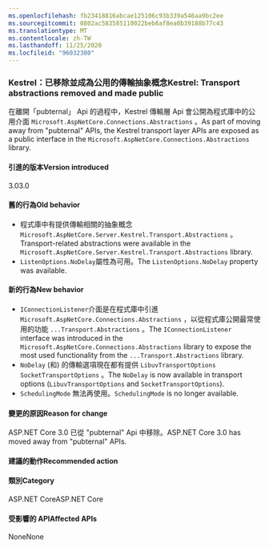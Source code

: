 ```yaml
---
ms.openlocfilehash: fb23418816abcae125106c93b339a546aa9bc2ee
ms.sourcegitcommit: 0802ac583585110022beb6af8ea0b39188b77c43
ms.translationtype: MT
ms.contentlocale: zh-TW
ms.lasthandoff: 11/25/2020
ms.locfileid: "96032380"
---
```

### <a name="kestrel-transport-abstractions-removed-and-made-public"></a><span data-ttu-id="b20ad-101">Kestrel：已移除並成為公用的傳輸抽象概念</span><span class="sxs-lookup"><span data-stu-id="b20ad-101">Kestrel: Transport abstractions removed and made public</span></span>

<span data-ttu-id="b20ad-102">在離開「pubternal」 Api 的過程中，Kestrel 傳輸層 Api 會公開為程式庫中的公用介面 `Microsoft.AspNetCore.Connections.Abstractions` 。</span><span class="sxs-lookup"><span data-stu-id="b20ad-102">As part of moving away from "pubternal" APIs, the Kestrel transport layer APIs are exposed as a public interface in the `Microsoft.AspNetCore.Connections.Abstractions` library.</span></span>

#### <a name="version-introduced"></a><span data-ttu-id="b20ad-103">引進的版本</span><span class="sxs-lookup"><span data-stu-id="b20ad-103">Version introduced</span></span>

<span data-ttu-id="b20ad-104">3.0</span><span class="sxs-lookup"><span data-stu-id="b20ad-104">3.0</span></span>

#### <a name="old-behavior"></a><span data-ttu-id="b20ad-105">舊的行為</span><span class="sxs-lookup"><span data-stu-id="b20ad-105">Old behavior</span></span>

- <span data-ttu-id="b20ad-106">程式庫中有提供傳輸相關的抽象概念 `Microsoft.AspNetCore.Server.Kestrel.Transport.Abstractions` 。</span><span class="sxs-lookup"><span data-stu-id="b20ad-106">Transport-related abstractions were available in the `Microsoft.AspNetCore.Server.Kestrel.Transport.Abstractions` library.</span></span>
- <span data-ttu-id="b20ad-107">`ListenOptions.NoDelay`屬性為可用。</span><span class="sxs-lookup"><span data-stu-id="b20ad-107">The `ListenOptions.NoDelay` property was available.</span></span>

#### <a name="new-behavior"></a><span data-ttu-id="b20ad-108">新的行為</span><span class="sxs-lookup"><span data-stu-id="b20ad-108">New behavior</span></span>

- <span data-ttu-id="b20ad-109">`IConnectionListener`介面是在程式庫中引進 `Microsoft.AspNetCore.Connections.Abstractions` ，以從程式庫公開最常使用的功能 `...Transport.Abstractions` 。</span><span class="sxs-lookup"><span data-stu-id="b20ad-109">The `IConnectionListener` interface was introduced in the `Microsoft.AspNetCore.Connections.Abstractions` library to expose the most used functionality from the `...Transport.Abstractions` library.</span></span>
- <span data-ttu-id="b20ad-110">`NoDelay` (和) 的傳輸選項現在都有提供 `LibuvTransportOptions` `SocketTransportOptions` 。</span><span class="sxs-lookup"><span data-stu-id="b20ad-110">The `NoDelay` is now available in transport options (`LibuvTransportOptions` and `SocketTransportOptions`).</span></span>
- <span data-ttu-id="b20ad-111">`SchedulingMode` 無法再使用。</span><span class="sxs-lookup"><span data-stu-id="b20ad-111">`SchedulingMode` is no longer available.</span></span>

#### <a name="reason-for-change"></a><span data-ttu-id="b20ad-112">變更的原因</span><span class="sxs-lookup"><span data-stu-id="b20ad-112">Reason for change</span></span>

<span data-ttu-id="b20ad-113">ASP.NET Core 3.0 已從 "pubternal" Api 中移除。</span><span class="sxs-lookup"><span data-stu-id="b20ad-113">ASP.NET Core 3.0 has moved away from "pubternal" APIs.</span></span>

#### <a name="recommended-action"></a><span data-ttu-id="b20ad-114">建議的動作</span><span class="sxs-lookup"><span data-stu-id="b20ad-114">Recommended action</span></span>

#### <a name="category"></a><span data-ttu-id="b20ad-115">類別</span><span class="sxs-lookup"><span data-stu-id="b20ad-115">Category</span></span>

<span data-ttu-id="b20ad-116">ASP.NET Core</span><span class="sxs-lookup"><span data-stu-id="b20ad-116">ASP.NET Core</span></span>

#### <a name="affected-apis"></a><span data-ttu-id="b20ad-117">受影響的 API</span><span class="sxs-lookup"><span data-stu-id="b20ad-117">Affected APIs</span></span>

<span data-ttu-id="b20ad-118">None</span><span class="sxs-lookup"><span data-stu-id="b20ad-118">None</span></span>

<!-- 

#### Affected APIs

Not detectable via API analysis

-->
